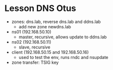 # Lesson DNS Otus
  * zones: dns.lab, reverse dns.lab and ddns.lab 
    *  add new zone newdns.lab
  * ns01 (192.168.50.10)
    * master, recursive, allows update to ddns.lab
  * ns02 (192.168.50.11)
    * slave, recursive
  * client (192.168.50.15 and 192.168.50.16)
    * used to test the env, runs rndc and nsupdate
  * zone transfer: TSIG key
